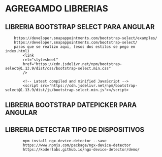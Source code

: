 # AGREGAMDO LIBRERIAS

## LIBRERIA BOOTSTRAP SELECT PARA ANGULAR

        https://developer.snapappointments.com/bootstrap-select/examples/
        https://developer.snapappointments.com/bootstrap-select/
        pasos que se realizo aqui, (esos dos estilos se pego en index.html)
            <link
            rel="stylesheet"
            href="https://cdn.jsdelivr.net/npm/bootstrap-select@1.13.9/dist/css/bootstrap-select.min.css"
            />

            <!-- Latest compiled and minified JavaScript -->
            <script src="https://cdn.jsdelivr.net/npm/bootstrap-select@1.13.9/dist/js/bootstrap-select.min.js"></script>

## LIBRERIA BOOTSTRAP DATEPICKER PARA ANGULAR

## LIBRERIA DETECTAR TIPO DE DISPOSITIVOS

            npm install ngx-device-detector --save
            https://www.npmjs.com/package/ngx-device-detector
            https://koderlabs.github.io/ngx-device-detector/demo/
